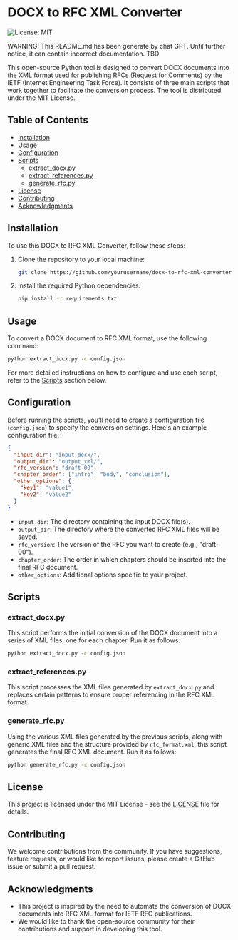 # DOCX to RFC XML Converter

![License: MIT](https://img.shields.io/badge/License-MIT-blue.svg)

WARNING: This README.md has been generate by chat GPT. Until further notice, it can contain incorrect documentation. TBD


This open-source Python tool is designed to convert DOCX documents into the XML format used for publishing RFCs (Request for Comments) by the IETF (Internet Engineering Task Force). It consists of three main scripts that work together to facilitate the conversion process. The tool is distributed under the MIT License.

## Table of Contents
- [Installation](#installation)
- [Usage](#usage)
- [Configuration](#configuration)
- [Scripts](#scripts)
  - [extract_docx.py](#extract_docxpy)
  - [extract_references.py](#extract_referencespy)
  - [generate_rfc.py](#generate_rfcpy)
- [License](#license)
- [Contributing](#contributing)
- [Acknowledgments](#acknowledgments)

## Installation

To use this DOCX to RFC XML Converter, follow these steps:

1. Clone the repository to your local machine:

   ```bash
   git clone https://github.com/yourusername/docx-to-rfc-xml-converter.git
   ```

2. Install the required Python dependencies:

   ```bash
   pip install -r requirements.txt
   ```

## Usage

To convert a DOCX document to RFC XML format, use the following command:

```bash
python extract_docx.py -c config.json
```

For more detailed instructions on how to configure and use each script, refer to the [Scripts](#scripts) section below.

## Configuration

Before running the scripts, you'll need to create a configuration file (`config.json`) to specify the conversion settings. Here's an example configuration file:

```json
{
  "input_dir": "input_docx/",
  "output_dir": "output_xml/",
  "rfc_version": "draft-00",
  "chapter_order": ["intro", "body", "conclusion"],
  "other_options": {
    "key1": "value1",
    "key2": "value2"
  }
}
```

- `input_dir`: The directory containing the input DOCX file(s).
- `output_dir`: The directory where the converted RFC XML files will be saved.
- `rfc_version`: The version of the RFC you want to create (e.g., "draft-00").
- `chapter_order`: The order in which chapters should be inserted into the final RFC document.
- `other_options`: Additional options specific to your project.

## Scripts

### extract_docx.py

This script performs the initial conversion of the DOCX document into a series of XML files, one for each chapter. Run it as follows:

```bash
python extract_docx.py -c config.json
```

### extract_references.py

This script processes the XML files generated by `extract_docx.py` and replaces certain patterns to ensure proper referencing in the RFC XML format.

### generate_rfc.py

Using the various XML files generated by the previous scripts, along with generic XML files and the structure provided by `rfc_format.xml`, this script generates the final RFC XML document. Run it as follows:

```bash
python generate_rfc.py -c config.json
```

## License

This project is licensed under the MIT License - see the [LICENSE](LICENSE) file for details.

## Contributing

We welcome contributions from the community. If you have suggestions, feature requests, or would like to report issues, please create a GitHub issue or submit a pull request.

## Acknowledgments

- This project is inspired by the need to automate the conversion of DOCX documents into RFC XML format for IETF RFC publications.
- We would like to thank the open-source community for their contributions and support in developing this tool.
